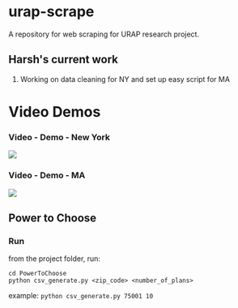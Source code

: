 # urap-scrape
A repository for web scraping for URAP research project. 
## Harsh's current work

1. Working on data cleaning for NY and set up easy script for MA

# Video Demos
### Video - Demo - New York

![](demo_videos/urap_scrape_demo.gif)

### Video - Demo - MA

![](demo_videos/output_ma.gif)

## Power to Choose  

### Run

from the project folder, run:
```
cd PowerToChoose
python csv_generate.py <zip_code> <number_of_plans>
```

example:
`python csv_generate.py 75001 10`
